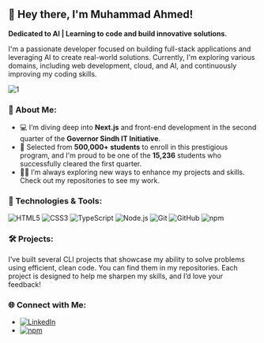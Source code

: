 ## 👋 Hey there, I'm Muhammad Ahmed!

**Dedicated to AI | Learning to code and build innovative solutions.**

I'm a passionate developer focused on building full-stack applications and leveraging AI to create real-world solutions. Currently, I'm exploring various domains, including web development, cloud, and AI, and continuously improving my coding skills.

![1](https://github.com/user-attachments/assets/c19d9f1e-98fc-41df-b357-26183435607d)

### 🚀 About Me:
- 💻 I’m diving deep into **Next.js** and front-end development in the second quarter of the **Governor Sindh IT Initiative**.
- 🏅 Selected from **500,000+ students** to enroll in this prestigious program, and I'm proud to be one of the **15,236** students who successfully cleared the first quarter.
- 👨‍💻 I’m always exploring new ways to enhance my projects and skills. Check out my repositories to see my work.

### 🔧 Technologies & Tools:
![HTML5](https://img.shields.io/badge/HTML5-%23E34F26.svg?style=for-the-badge&logo=html5&logoColor=white)
![CSS3](https://img.shields.io/badge/CSS3-%231572B6.svg?style=for-the-badge&logo=css3&logoColor=white)
![TypeScript](https://img.shields.io/badge/TypeScript-%23007ACC.svg?style=for-the-badge&logo=typescript&logoColor=white)
![Node.js](https://img.shields.io/badge/Node.js-%2343853D.svg?style=for-the-badge&logo=node.js&logoColor=white)
![Git](https://img.shields.io/badge/Git-%23F05033.svg?style=for-the-badge&logo=git&logoColor=white)
![GitHub](https://img.shields.io/badge/GitHub-%23181717.svg?style=for-the-badge&logo=github&logoColor=white)
![npm](https://img.shields.io/badge/npm-%23CB3837.svg?style=for-the-badge&logo=npm&logoColor=white)

### 🛠️ Projects:
I’ve built several CLI projects that showcase my ability to solve problems using efficient, clean code. You can find them in my repositories. Each project is designed to help me sharpen my skills, and I’d love your feedback!

### 🌐 Connect with Me:
- [![LinkedIn](https://img.shields.io/badge/LinkedIn-%230077B5.svg?style=for-the-badge&logo=linkedin&logoColor=white)](https://www.linkedin.com/in/muhammad-ahmed-1581a0279/)
- [![npm](https://img.shields.io/badge/npm-%23CB3837.svg?style=for-the-badge&logo=npm&logoColor=white)](https://www.npmjs.com/~ahmedkhurram)
